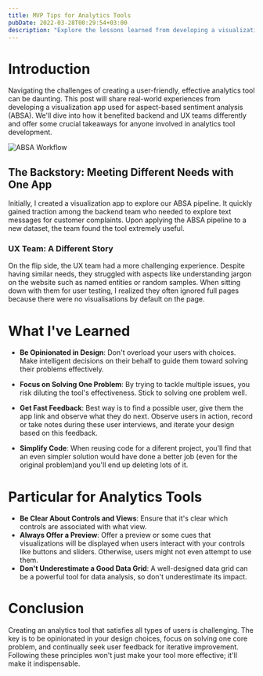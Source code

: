 ```yaml
---
title: MVP Tips for Analytics Tools
pubDate: 2022-03-28T00:29:54+03:00
description: "Explore the lessons learned from developing a visualization app that assisted different teams in my company with aspect-based sentiment analysis (ABSA)."
---
```


# Introduction

Navigating the challenges of creating a user-friendly, effective analytics tool can be daunting. This post will share real-world experiences from developing a visualization app used for aspect-based sentiment analysis (ABSA). We'll dive into how it benefited backend and UX teams differently and offer some crucial takeaways for anyone involved in analytics tool development.

![ABSA Workflow](/absa-example.png)

## The Backstory: Meeting Different Needs with One App

Initially, I created a visualization app to explore our ABSA pipeline. It quickly gained traction among the backend team who needed to explore text messages for customer complaints. Upon applying the ABSA pipeline to a new dataset, the team found the tool extremely useful.

### UX Team: A Different Story

On the flip side, the UX team had a more challenging experience. Despite having similar needs, they struggled with aspects like understanding jargon on the website such as named entities or random samples. When sitting down with them for user testing, I realized they often ignored full pages because there were no visualisations by default on the page.

# What I've Learned

- **Be Opinionated in Design**: Don't overload your users with choices. Make intelligent decisions on their behalf to guide them toward solving their problems effectively.

- **Focus on Solving One Problem**: By trying to tackle multiple issues, you risk diluting the tool's effectiveness. Stick to solving one problem well.

- **Get Fast Feedback**: Best way is to find a possible user, give them the app link and observe what they do next. Observe users in action, record or take notes during these user interviews, and iterate your design based on this feedback.

- **Simplify Code**: When reusing code for a diferent project, you’ll find that an even simpler solution would have done a better job (even for the original problem)and you'll end up deleting lots of it.

# Particular for Analytics Tools

- **Be Clear About Controls and Views**: Ensure that it's clear which controls are associated with what view.
- **Always Offer a Preview**: Offer a preview or some cues that visualizations will be displayed when users interact with your controls like buttons and sliders. Otherwise, users might not even attempt to use them.
- **Don't Underestimate a Good Data Grid**: A well-designed data grid can be a powerful tool for data analysis, so don't underestimate its impact.

# Conclusion

Creating an analytics tool that satisfies all types of users is challenging. The key is to be opinionated in your design choices, focus on solving one core problem, and continually seek user feedback for iterative improvement. Following these principles won't just make your tool more effective; it'll make it indispensable.
